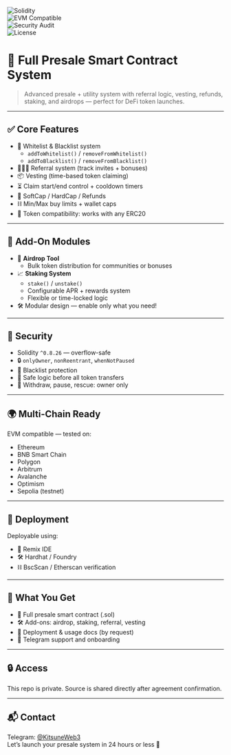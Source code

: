 ![Solidity](https://img.shields.io/badge/Solidity-^0.8.26-blue.svg)  
![EVM Compatible](https://img.shields.io/badge/EVM-Compatible-green.svg)  
![Security 
Audit](https://img.shields.io/badge/Security-Checked%20%26%20Tested-critical.svg)  
![License](https://img.shields.io/badge/License-MIT-yellow.svg)

# 🧠 Full Presale Smart Contract System  
> Advanced presale + utility system with referral logic, vesting, refunds, 
staking, and airdrops — perfect for DeFi token launches.

---

## ✅ Core Features

- 🧾 Whitelist & Blacklist system  
  - `addToWhitelist()` / `removeFromWhitelist()`  
  - `addToBlacklist()` / `removeFromBlacklist()`
- 🧑‍🤝‍🧑 Referral system (track invites + bonuses)
- 📦 Vesting (time-based token claiming)
- ⏳ Claim start/end control + cooldown timers
- 💸 SoftCap / HardCap / Refunds
- ⛓️ Min/Max buy limits + wallet caps
- 🧠 Token compatibility: works with any ERC20

---

## 🎁 Add-On Modules

- 🎁 **Airdrop Tool**  
  - Bulk token distribution for communities or bonuses
- 📈 **Staking System**  
  - `stake()` / `unstake()`  
  - Configurable APR + rewards system
  - Flexible or time-locked logic
- 🛠️ Modular design — enable only what you need!

---

## 🔐 Security

- Solidity `^0.8.26` — overflow-safe
- 🔒 `onlyOwner`, `nonReentrant`, `whenNotPaused`
- 🚫 Blacklist protection
- 🧱 Safe logic before all token transfers
- 🔑 Withdraw, pause, rescue: owner only

---

## 🌍 Multi-Chain Ready

EVM compatible — tested on:

- Ethereum  
- BNB Smart Chain  
- Polygon  
- Arbitrum  
- Avalanche  
- Optimism  
- Sepolia (testnet)

---

## 🚀 Deployment

Deployable using:

- 🧪 Remix IDE  
- 🛠️ Hardhat / Foundry  
- ⛓️ BscScan / Etherscan verification

---

## 📂 What You Get

- 📄 Full presale smart contract (.sol)
- 🛠️ Add-ons: airdrop, staking, referral, vesting
- 📝 Deployment & usage docs (by request)
- 💬 Telegram support and onboarding

---

## 🔒 Access

This repo is private. Source is shared directly after agreement 
confirmation.

---

## 📬 Contact

Telegram: [@KitsuneWeb3](https://t.me/KitsuneWeb3)  
Let’s launch your presale system in 24 hours or less 🚀

